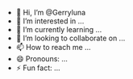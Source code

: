 - 👋 Hi, I’m @Gerryluna
- 👀 I’m interested in ...
- 🌱 I’m currently learning ...
- 💞️ I’m looking to collaborate on ...
- 📫 How to reach me ...
- 😄 Pronouns: ...
- ⚡ Fun fact: ...

<!---
Gerryluna/Gerryluna is a ✨ special ✨ repository because its `README.md` (this file) appears on your GitHub profile.
You can click the Preview link to take a look at your changes.
--->

